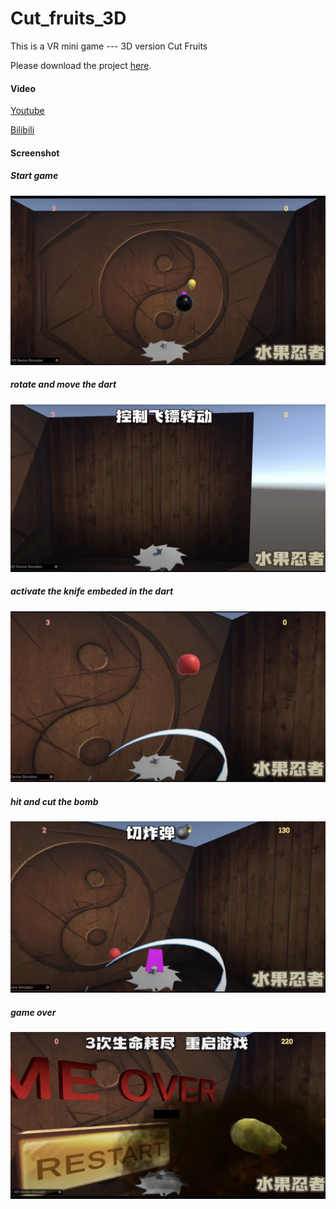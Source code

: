 # Cut_fruits_3D

This is a VR mini game --- 3D version Cut Fruits 

Please download the project [here](https://drive.google.com/file/d/1rvuUJt1XPrtdCUSK4CbqnwVyyTuNf9bE/view?usp=sharing).

#### Video

[Youtube](https://www.youtube.com/watch?v=6vtBpbG2b5U)

[Bilibili](https://www.bilibili.com/video/BV12L411q7Wv/?vd_source=7ff5f4619b1b3fd1968acaf4df46e2eb)

#### Screenshot

##### Start game

![2](./images/2.jpg)

##### rotate and move the dart

![3](./images/3.jpg)

##### activate the knife embeded in the dart

![4](./images/4.jpg)

##### hit and cut the bomb

![5](./images/5.jpg)

##### game over

![6](./images/6.jpg)
